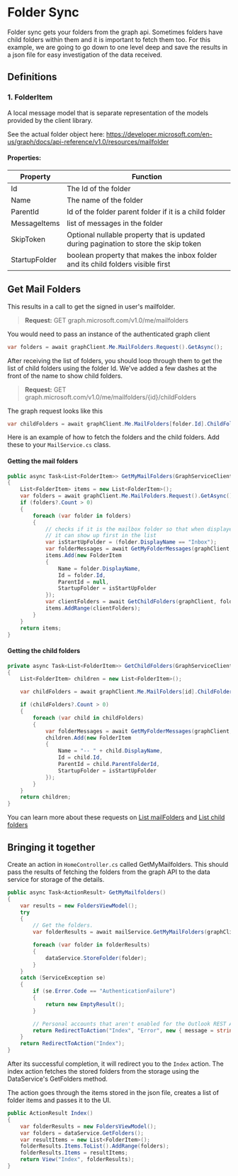 # Folder Sync
Folder sync gets your folders from the graph api. Sometimes folders have child folders within them and it is important to fetch them too.
For this example, we are going to go down to one level deep and save the results in a json file for easy investigation of the data received.

## Definitions

### 1. FolderItem
A local message model that is separate representation of the models provided by the 
client library. 


See the actual folder object here: https://developer.microsoft.com/en-us/graph/docs/api-reference/v1.0/resources/mailfolder

#### Properties:

|        Property         |                        Function                        |
| -------------------- | ------------------------------------------------------- |
| Id        | The Id of the folder                      | 
| Name        | The name of the folder                        | 
| ParentId        | Id of the folder parent folder if it is a child folder                  | 
| MessageItems        | list of messages in the folder                        | 
| SkipToken        | Optional nullable property that is updated during pagination to store the skip token                       | 
| StartupFolder        | boolean property that makes the inbox folder and its child folders visible first                       | 


## Get Mail Folders
This results in a call to get the signed in user's mailfolder. 


> **Request:** GET graph.microsoft.com/v1.0/me/mailfolders


You would need to pass an instance of the authenticated graph client

```csharp 
var folders = await graphClient.Me.MailFolders.Request().GetAsync();
```

After receiving the list of folders, you should loop through them to get the list of child folders using the folder Id. We've added a few dashes at the front of the name to show child folders.

> **Request:** GET graph.microsoft.com/v1.0/me/mailfolders/{id}/childFolders

The graph request looks like this

```csharp 
var childFolders = await graphClient.Me.MailFolders[folder.Id].ChildFolders.Request().GetAsync();
``` 

Here is an example of how to fetch the folders and the child folders. 
Add these to your `MailService.cs` class.

#### Getting the mail folders
```csharp 
public async Task<List<FolderItem>> GetMyMailFolders(GraphServiceClient graphClient)
{
    List<FolderItem> items = new List<FolderItem>();
    var folders = await graphClient.Me.MailFolders.Request().GetAsync();
    if (folders?.Count > 0)
    {
        foreach (var folder in folders)
        {
            // checks if it is the mailbox folder so that when displayed,
            // it can show up first in the list
            var isStartUpFolder = (folder.DisplayName == "Inbox");
            var folderMessages = await GetMyFolderMessages(graphClient, folder.Id, null);
            items.Add(new FolderItem
            {
                Name = folder.DisplayName,
                Id = folder.Id,
                ParentId = null,
                StartupFolder = isStartUpFolder
            });
            var clientFolders = await GetChildFolders(graphClient, folder.Id, isStartUpFolder);
            items.AddRange(clientFolders);
        }
    }
    return items;
}
```
#### Getting the child folders
```csharp 
private async Task<List<FolderItem>> GetChildFolders(GraphServiceClient graphClient, string id, bool isStartUpFolder)
{
    List<FolderItem> children = new List<FolderItem>();

    var childFolders = await graphClient.Me.MailFolders[id].ChildFolders.Request().GetAsync();

    if (childFolders?.Count > 0)
    {
        foreach (var child in childFolders)
        {
            var folderMessages = await GetMyFolderMessages(graphClient, child.Id, null);
            children.Add(new FolderItem
            {
                Name = "-- " + child.DisplayName,
                Id = child.Id,
                ParentId = child.ParentFolderId,
                StartupFolder = isStartUpFolder
            });
        }
    }
    return children;
}
``` 
You can learn more about these requests on [List mailFolders](https://developer.microsoft.com/en-us/graph/docs/api-reference/v1.0/api/user_list_mailfolders) 
and [List child folders](https://developer.microsoft.com/en-us/graph/docs/api-reference/v1.0/api/mailfolder_list_childfolders)


## Bringing it together
Create an action in `HomeController.cs` called GetMyMailfolders. 
This should pass the results of fetching the folders from the graph API to the data service for storage of the details.
```csharp 
public async Task<ActionResult> GetMyMailfolders()
{
    var results = new FoldersViewModel();
    try
    {
        // Get the folders.
        var folderResults = await mailService.GetMyMailFolders(graphClient);

        foreach (var folder in folderResults)
        {
            dataService.StoreFolder(folder);
        }
    }
    catch (ServiceException se)
    {
        if (se.Error.Code == "AuthenticationFailure")
        {
            return new EmptyResult();
        }

        // Personal accounts that aren't enabled for the Outlook REST API get a "MailboxNotEnabledForRESTAPI" or "MailboxNotSupportedForRESTAPI" error.
        return RedirectToAction("Index", "Error", new { message = string.Format("Error in {0}: {1} {2}", Request.RawUrl, se.Error.Code, se.Error.Message) });
    }
    return RedirectToAction("Index");
}
```

After its successful completion, it will redirect you to the `Index` action. 
The index action fetches the stored folders from the storage using the DataService's GetFolders method.

The action goes through the items stored in the json file, creates a list of folder items
and passes it to the UI. 

```csharp 
public ActionResult Index()
{
    var folderResults = new FoldersViewModel();
    var folders = dataService.GetFolders();
    var resultItems = new List<FolderItem>();
    folderResults.Items.ToList().AddRange(folders);
    folderResults.Items = resultItems;
    return View("Index", folderResults);
}
```
